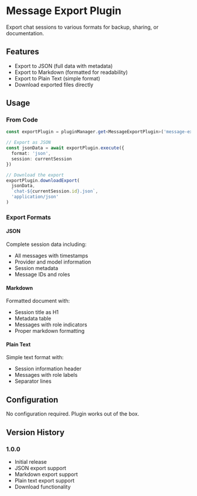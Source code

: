 # Message Export Plugin

Export chat sessions to various formats for backup, sharing, or documentation.

## Features

- Export to JSON (full data with metadata)
- Export to Markdown (formatted for readability)
- Export to Plain Text (simple format)
- Download exported files directly

## Usage

### From Code

```typescript
const exportPlugin = pluginManager.get<MessageExportPlugin>('message-export')

// Export as JSON
const jsonData = await exportPlugin.execute({
  format: 'json',
  session: currentSession
})

// Download the export
exportPlugin.downloadExport(
  jsonData,
  `chat-${currentSession.id}.json`,
  'application/json'
)
```

### Export Formats

#### JSON
Complete session data including:
- All messages with timestamps
- Provider and model information
- Session metadata
- Message IDs and roles

#### Markdown
Formatted document with:
- Session title as H1
- Metadata table
- Messages with role indicators
- Proper markdown formatting

#### Plain Text
Simple text format with:
- Session information header
- Messages with role labels
- Separator lines

## Configuration

No configuration required. Plugin works out of the box.

## Version History

### 1.0.0
- Initial release
- JSON export support
- Markdown export support
- Plain text export support
- Download functionality
